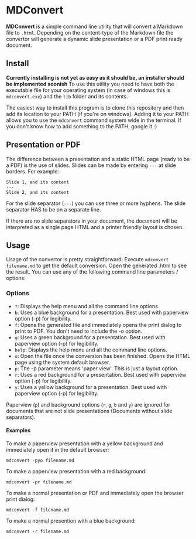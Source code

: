 # MDConvert
__MDConvert__ is a simple command line utility that will convert a Markdown file to `.html`. Depending on the content-type of the Markdown file
the convertor will generate a dynamic slide presentation or a PDF print ready document.

## Install
__Currently installing is not yet as easy as it should be, an installer should be implemented soonish__
To use this utility you need to have both the executable file for your operating system (in case of windows this is `mdconvert.exe`) and the 
`lib` folder and its contents. 

The easiest way to install this program is to clone this repository and then add its location to your PATH (if you're on windows).
Adding it to your PATH allows you to use the `mdconvert` command system wide in the terminal. If you don't know how to add something to
the PATH, google it :)

## Presentation or PDF
The difference between a presentation and a static HTML page (ready to be a PDF) is the use of slides. Slides can be made by entering
`---` at slide borders. For example:
```
Slide 1, and its content
---
Slide 2, and its content
```
For the slide separator (`---`) you can use three or more hyphens. The slide separator HAS to be on a separate line.

If there are no slide separators in your document, the document will be interpreted as a single page HTML and a printer friendly
layout is chosen.

## Usage
Usage of the convertor is pretty straightforward: Execute `mdconvert filename.md` to get the default conversion. Open the generated .html
to see the result. You can use any of the following command line parameters / options:

### Options
- `?`: Displays the help menu and all the command line options.
- `b`: Uses a blue background for a presentation. Best used with paperview option (-p) for legibility.
- `f`: Opens the generated file and immediately opens the print dialog to print to PDF. You don't need to include the -o option.
- `g`: Uses a green background for a presentation. Best used with paperview option (-p) for legibility.
- `help`: Displays the help menu and all the command line options.
- `o`: Open the file once the conversion has been finished. Opens the HTML page using the system default browser.
- `p`: The -p parameter means 'paper view'. This is just a layout option. 
- `r`: Uses a red background for a presentation. Best used with paperview option (-p) for legibility.
- `y`: Uses a yellow background for a presentation. Best used with paperview option (-p) for legibility.

Paperview (`p`) and background options (`r`, `g`, `b` and `y`) are ignored for documents that are not slide presentations (Documents without slide separators).

#### Examples
To make a paperview presentation with a yellow background and immediately open it in the default browser:
```
mdconvert -pyo filename.md
```
To make a paperview presentation with a red background:
```
mdconvert -pr filename.md
```
To make a normal presentation or PDF and immediately open the browser print dialog:
```
mdconvert -f filename.md
```
To make a normal presention with a blue background:
```
mdconvert -r filename.md
```
